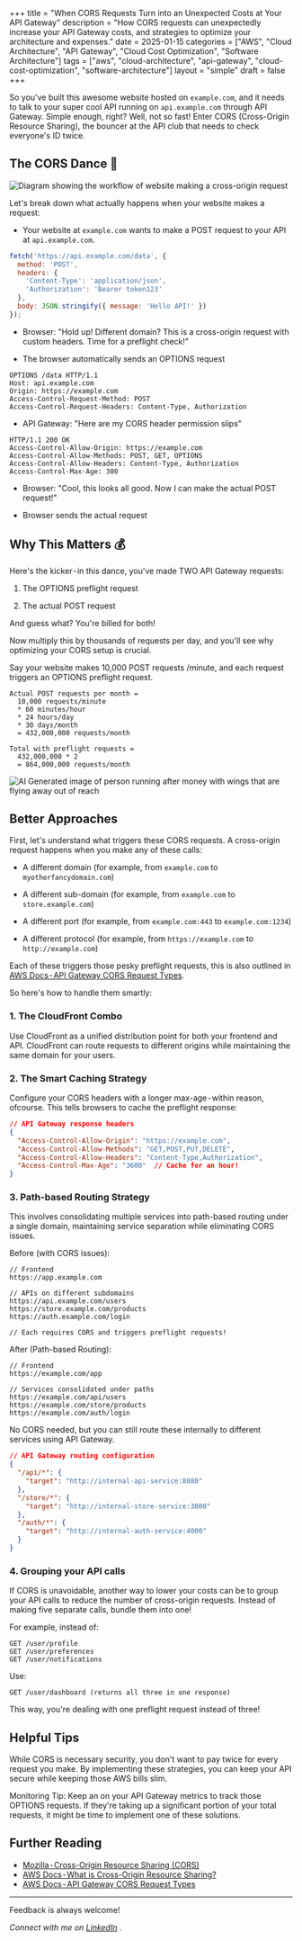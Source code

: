 +++
title = "When CORS Requests Turn into an Unexpected Costs at Your API Gateway"
description = "How CORS requests can unexpectedly increase your API Gateway costs, and strategies to optimize your architecture and expenses."
date = 2025-01-15
categories = ["AWS", "Cloud Architecture", "API Gateway", "Cloud Cost Optimization", "Software Architecture"]
tags = ["aws", "cloud-architecture", "api-gateway", "cloud-cost-optimization", "software-architecture"]
layout = "simple"
draft = false
+++

So you've built this awesome website hosted on `example.com`, and it needs to talk to your super cool API running on `api.example.com` through API Gateway. Simple enough, right? Well, not so fast! Enter CORS (Cross-Origin Resource Sharing), the bouncer at the API club that needs to check everyone's ID twice.

## The CORS Dance 🕺

![Diagram showing the workflow of website making a cross-origin request](overview.jpg)

Let's break down what actually happens when your website makes a request:

* Your website at `example.com` wants to make a POST request to your API at `api.example.com`.

```javascript
fetch('https://api.example.com/data', {
  method: 'POST',
  headers: {
    'Content-Type': 'application/json',
    'Authorization': 'Bearer token123'
  },
  body: JSON.stringify({ message: 'Hello API!' })
});
```

* Browser: "Hold up! Different domain? This is a cross-origin request with custom headers. Time for a preflight check!"

* The browser automatically sends an OPTIONS request

```
OPTIONS /data HTTP/1.1
Host: api.example.com
Origin: https://example.com
Access-Control-Request-Method: POST
Access-Control-Request-Headers: Content-Type, Authorization
```

* API Gateway: "Here are my CORS header permission slips"

```
HTTP/1.1 200 OK
Access-Control-Allow-Origin: https://example.com
Access-Control-Allow-Methods: POST, GET, OPTIONS
Access-Control-Allow-Headers: Content-Type, Authorization
Access-Control-Max-Age: 300
```

* Browser: "Cool, this looks all good. Now I can make the actual POST request!"

* Browser sends the actual request

## Why This Matters 💰

Here's the kicker - in this dance, you've made TWO API Gateway requests:

1. The OPTIONS preflight request

2. The actual POST request

And guess what? You're billed for both!

Now multiply this by thousands of requests per day, and you'll see why optimizing your CORS setup is crucial. 

Say your website makes 10,000 POST requests /minute, and each request triggers an OPTIONS preflight request.

```
Actual POST requests per month =
  10,000 requests/minute
  * 60 minutes/hour
  * 24 hours/day
  * 30 days/month
  = 432,000,000 requests/month

Total with preflight requests =
  432,000,000 * 2
  = 864,000,000 requests/month
```

![AI Generated image of person running after money with wings that are flying away out of reach](featured.jpg)

## Better Approaches

First, let's understand what triggers these CORS requests. A cross-origin request happens when you make any of these calls:

* A different domain (for example, from `example.com` to `myotherfancydomain.com`)

* A different sub-domain (for example, from `example.com` to `store.example.com`)

* A different port (for example, from `example.com:443` to `example.com:1234`)

* A different protocol (for example, from `https://example.com` to `http://example.com`)

Each of these triggers those pesky preflight requests, this is also outlined in [AWS Docs - API Gateway CORS Request Types].

So here's how to handle them smartly:

### 1. The CloudFront Combo

Use CloudFront as a unified distribution point for both your frontend and API. CloudFront can route requests to different origins while maintaining the same domain for your users.

### 2. The Smart Caching Strategy

Configure your CORS headers with a longer max-age - within reason, ofcourse. This tells browsers to cache the preflight response:

```json
// API Gateway response headers
{
  "Access-Control-Allow-Origin": "https://example.com",
  "Access-Control-Allow-Methods": "GET,POST,PUT,DELETE",
  "Access-Control-Allow-Headers": "Content-Type,Authorization",
  "Access-Control-Max-Age": "3600"  // Cache for an hour!
}
```

### 3. Path-based Routing Strategy

This involves consolidating multiple services into path-based routing under a single domain, maintaining service separation while eliminating CORS issues.

Before (with CORS issues):
```
// Frontend
https://app.example.com

// APIs on different subdomains
https://api.example.com/users
https://store.example.com/products
https://auth.example.com/login

// Each requires CORS and triggers preflight requests!
```

After (Path-based Routing):

```
// Frontend
https://example.com/app

// Services consolidated under paths
https://example.com/api/users
https://example.com/store/products
https://example.com/auth/login
```

No CORS needed, but you can still route these internally to different services using API Gateway.

```json
// API Gateway routing configuration
{
  "/api/*": {
    "target": "http://internal-api-service:8080"
  },
  "/store/*": {
    "target": "http://internal-store-service:3000"
  },
  "/auth/*": {
    "target": "http://internal-auth-service:4000"
  }
}
```

### 4. Grouping your API calls

If CORS is unavoidable, another way to lower your costs can be to group your API calls to reduce the number of cross-origin requests. Instead of making five separate calls, bundle them into one!

For example, instead of:

```
GET /user/profile
GET /user/preferences
GET /user/notifications
```

Use:

```
GET /user/dashboard (returns all three in one response)
```

This way, you're dealing with one preflight request instead of three!

## Helpful Tips

While CORS is necessary security, you don't want to pay twice for every request you make. By implementing these strategies, you can keep your API secure while keeping those AWS bills slim.

Monitoring Tip: Keep an on your API Gateway metrics to track those OPTIONS requests. If they're taking up a significant portion of your total requests, it might be time to implement one of these solutions.

## Further Reading

* [Mozilla - Cross-Origin Resource Sharing (CORS)](https://developer.mozilla.org/en-US/docs/Web/HTTP/CORS)
* [AWS Docs - What is Cross-Origin Resource Sharing?](https://aws.amazon.com/what-is/cross-origin-resource-sharing/)
* [AWS Docs - API Gateway CORS Request Types]

---

 Feedback is always welcome!

 _Connect with me on_ [_LinkedIn_](https://www.linkedin.com/in/ankitpatterson/) _._

[AWS Docs - API Gateway CORS Request Types]: <https://docs.aws.amazon.com/apigateway/latest/developerguide/how-to-cors.html#apigateway-cors-request-types>
